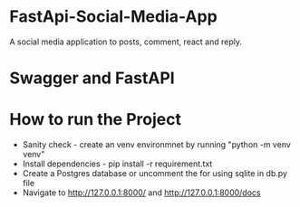 # FastApi-Social-Media-App
A social media application to posts, comment, react and reply.

# Swagger and FastAPI

# How to run the Project 
   * Sanity check - create an venv environmnet by running "python -m  venv venv"
   * Install dependencies - pip install -r requirement.txt
   * Create a Postgres database or uncomment the for using sqlite in db.py file
   * Navigate to http://127.0.0.1:8000/ and http://127.0.0.1:8000/docs